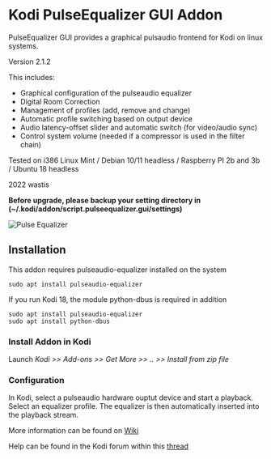# Kodi PulseEqualizer GUI Addon

PulseEqualizer GUI provides a graphical pulsaudio frontend for Kodi on linux systems. 

Version 2.1.2

This includes:

* Graphical configuration of the pulseaudio equalizer
* Digital Room Correction
* Management of profiles (add, remove and change)
* Automatic profile switching based on output device
* Audio latency-offset slider and automatic switch (for video/audio sync)
* Control system volume (needed if a compressor is used in the filter chain)

Tested on i386 Linux Mint / Debian 10/11 headless / Raspberry PI 2b and 3b / Ubuntu 18 headless

2022 wastis

**Before upgrade, please backup your setting directory in (~/.kodi/addon/script.pulseequalizer.gui/settings)**

![Pulse Equalizer](/resources/images/Equalizer.png)

## Installation

This addon requires pulseaudio-equalizer installed on the system

	sudo apt install pulseaudio-equalizer	

If you run Kodi 18, the module python-dbus is required in addition
	
	sudo apt install pulseaudio-equalizer
	sudo apt install python-dbus

### Install Addon in Kodi

Launch *Kodi >> Add-ons >> Get More >> .. >> Install from zip file*

### Configuration

In Kodi, select a pulseaudio hardware ouptut device and start a playback. Select an equalizer profile. The equalizer is then automatically inserted into the playback stream. 

More information can be found on [Wiki](https://github.com/wastis/PulseEqualizerGui/wiki)

Help can be found in the Kodi forum within this [thread](https://forum.kodi.tv/showthread.php?tid=360514&pid=3076706#pid3076706)

